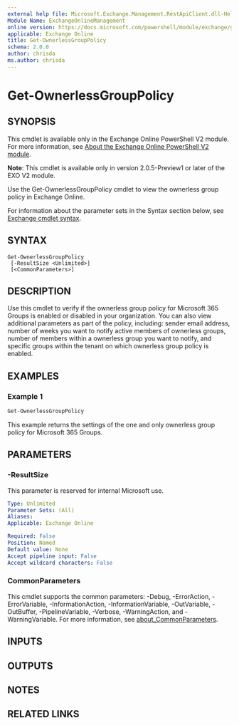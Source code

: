 ```yaml
---
external help file: Microsoft.Exchange.Management.RestApiClient.dll-Help.xml
Module Name: ExchangeOnlineManagement
online version: https://docs.microsoft.com/powershell/module/exchange/get-ownerlessgrouppolicy
applicable: Exchange Online
title: Get-OwnerlessGroupPolicy
schema: 2.0.0
author: chrisda
ms.author: chrisda
---
```


# Get-OwnerlessGroupPolicy

## SYNOPSIS
This cmdlet is available only in the Exchange Online PowerShell V2 module. For more information, see [About the Exchange Online PowerShell V2 module](https://docs.microsoft.com/powershell/exchange/exchange-online-powershell-v2).

**Note**: This cmdlet is available only in version 2.0.5-Preview1 or later of the EXO V2 module.

Use the Get-OwnerlessGroupPolicy cmdlet to view the ownerless group policy in Exchange Online.

For information about the parameter sets in the Syntax section below, see [Exchange cmdlet syntax](https://docs.microsoft.com/powershell/exchange/exchange-cmdlet-syntax).

## SYNTAX

```
Get-OwnerlessGroupPolicy
 [-ResultSize <Unlimited>]
 [<CommonParameters>]
```

## DESCRIPTION
Use this cmdlet to verify if the ownerless group policy for Microsoft 365 Groups is enabled or disabled in your organization. You can also view additional parameters as part of the policy, including: sender email address, number of weeks you want to notify active members of ownerless groups, number of members within a ownerless group you want to notify, and specific groups within the tenant on which ownerless group policy is enabled. 

## EXAMPLES

### Example 1
```powershell
Get-OwnerlessGroupPolicy
```

This example returns the settings of the one and only ownerless group policy for Microsoft 365 Groups.

## PARAMETERS

### -ResultSize
This parameter is reserved for internal Microsoft use.

```yaml
Type: Unlimited
Parameter Sets: (All)
Aliases:
Applicable: Exchange Online

Required: False
Position: Named
Default value: None
Accept pipeline input: False
Accept wildcard characters: False
```

### CommonParameters
This cmdlet supports the common parameters: -Debug, -ErrorAction, -ErrorVariable, -InformationAction, -InformationVariable, -OutVariable, -OutBuffer, -PipelineVariable, -Verbose, -WarningAction, and -WarningVariable. For more information, see [about_CommonParameters](https://go.microsoft.com/fwlink/p/?LinkID=113216).

## INPUTS

###  

## OUTPUTS

###  

## NOTES

## RELATED LINKS
